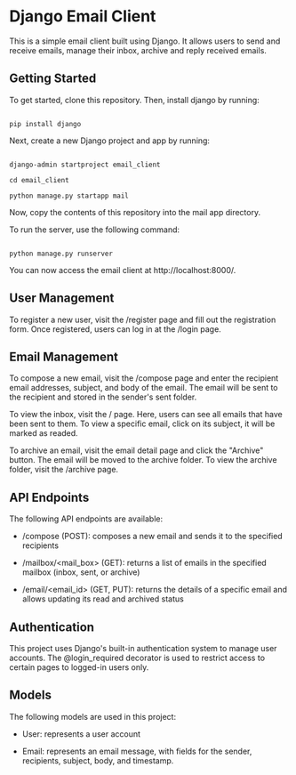 # Django Email Client

This is a simple email client built using Django. It allows users to send and receive emails, manage their inbox, archive and reply received emails.

## Getting Started

To get started, clone this repository. Then, install django by running:

```

pip install django

```

Next, create a new Django project and app by running:

```

django-admin startproject email_client

cd email_client

python manage.py startapp mail

```

Now, copy the contents of this repository into the mail app directory.

To run the server, use the following command:

```

python manage.py runserver

```

You can now access the email client at http://localhost:8000/.

## User Management

To register a new user, visit the /register page and fill out the registration form. Once registered, users can log in at the /login page.

## Email Management

To compose a new email, visit the /compose page and enter the recipient email addresses, subject, and body of the email. The email will be sent to the recipient and stored in the sender's sent folder.

To view the inbox, visit the / page. Here, users can see all emails that have been sent to them. To view a specific email, click on its subject, it will be marked as readed.

To archive an email, visit the email detail page and click the "Archive" button. The email will be moved to the archive folder. To view the archive folder, visit the /archive page.

## API Endpoints

The following API endpoints are available:

- /compose (POST): composes a new email and sends it to the specified recipients

- /mailbox/<mail_box> (GET): returns a list of emails in the specified mailbox (inbox, sent, or archive)

- /email/<email_id> (GET, PUT): returns the details of a specific email and allows updating its read and archived status

## Authentication

This project uses Django's built-in authentication system to manage user accounts. The @login_required decorator is used to restrict access to certain pages to logged-in users only.

## Models

The following models are used in this project:

- User: represents a user account

- Email: represents an email message, with fields for the sender, recipients, subject, body, and timestamp.
